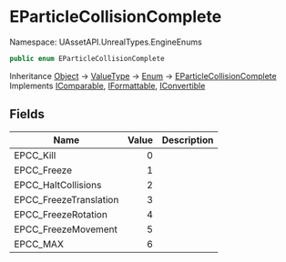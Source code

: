 # EParticleCollisionComplete

Namespace: UAssetAPI.UnrealTypes.EngineEnums

```csharp
public enum EParticleCollisionComplete
```

Inheritance [Object](https://docs.microsoft.com/en-us/dotnet/api/system.object) → [ValueType](https://docs.microsoft.com/en-us/dotnet/api/system.valuetype) → [Enum](https://docs.microsoft.com/en-us/dotnet/api/system.enum) → [EParticleCollisionComplete](./uassetapi.unrealtypes.engineenums.eparticlecollisioncomplete.md)<br>
Implements [IComparable](https://docs.microsoft.com/en-us/dotnet/api/system.icomparable), [IFormattable](https://docs.microsoft.com/en-us/dotnet/api/system.iformattable), [IConvertible](https://docs.microsoft.com/en-us/dotnet/api/system.iconvertible)

## Fields

| Name | Value | Description |
| --- | --: | --- |
| EPCC_Kill | 0 |  |
| EPCC_Freeze | 1 |  |
| EPCC_HaltCollisions | 2 |  |
| EPCC_FreezeTranslation | 3 |  |
| EPCC_FreezeRotation | 4 |  |
| EPCC_FreezeMovement | 5 |  |
| EPCC_MAX | 6 |  |
